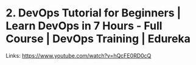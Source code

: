 # 2. DevOps Tutorial for Beginners | Learn DevOps in 7 Hours - Full Course | DevOps Training | Edureka

Links: https://www.youtube.com/watch?v=hQcFE0RD0cQ